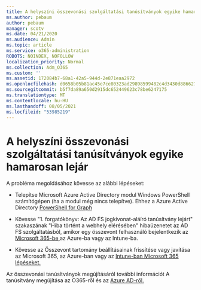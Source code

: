 ```yaml
---
title: A helyszíni összevonási szolgáltatási tanúsítványok egyike hamarosan lejár
ms.author: pebaum
author: pebaum
manager: scotv
ms.date: 04/21/2020
ms.audience: Admin
ms.topic: article
ms.service: o365-administration
ROBOTS: NOINDEX, NOFOLLOW
localization_priority: Normal
ms.collection: Adm_O365
ms.custom: ''
ms.assetid: 172084b7-68a1-42a5-944d-2e871eaa2972
ms.openlocfilehash: d0658b05b81ac45e7ce80323ad29898599482c4d3430d886627af6e9f8d136f6
ms.sourcegitcommit: b5f7da89a650d2915dc652449623c78be6247175
ms.translationtype: MT
ms.contentlocale: hu-HU
ms.lasthandoff: 08/05/2021
ms.locfileid: "53985219"
---
```

# <a name="one-of-your-on-premises-federation-service-certificates-is-expiring"></a>A helyszíni összevonási szolgáltatási tanúsítványok egyike hamarosan lejár

A probléma megoldásához kövesse az alábbi lépéseket:
  
- Telepítse Microsoft Azure Active Directory modul Windows PowerShell számítógépen (ha a modul még nincs telepítve). Ehhez a Azure Active Directory [PowerShell for Graph](https://docs.microsoft.com/powershell/azure/active-directory/install-adv2?view=azureadps-2.0)
    
- Kövesse "1. forgatókönyv: Az AD FS jogkivonat-aláíró tanúsítvány lejárt" szakaszának "Hiba történt a webhely elérésében" hibaüzenetet az AD FS szolgáltatásból, amikor egy összevont felhasználó bejelentkezik az [Microsoft 365-be,](https://support.microsoft.com/help/2713898/there-was-a-problem-accessing-the-site-error-from-ad-fs-when-a-federat)az Azure-ba vagy az Intune-ba.
    
- Kövesse az Összevont tartomány beállításainak frissítése vagy javítása az Microsoft 365, az Azure-ban vagy az [Intune-ban Microsoft 365 lépéseket.](https://support.microsoft.com/help/2647048/how-to-update-or-repair-the-settings-of-a-federated-domain-in-office-3)
    
Az összevonási tanúsítványok megújításáról további információt A tanúsítvány megújítása az O365-ről és az [Azure AD-ről.](https://docs.microsoft.com/azure/active-directory/connect/active-directory-aadconnect-o365-certs)
  

